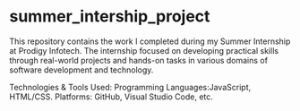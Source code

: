 # summer_intership_project
This repository contains the work I completed during my Summer Internship at Prodigy Infotech. The internship focused on developing practical skills through real-world projects and hands-on tasks in various domains of software development and technology.

Technologies & Tools Used:
Programming Languages:JavaScript, HTML/CSS.
Platforms: GitHub, Visual Studio Code, etc.


